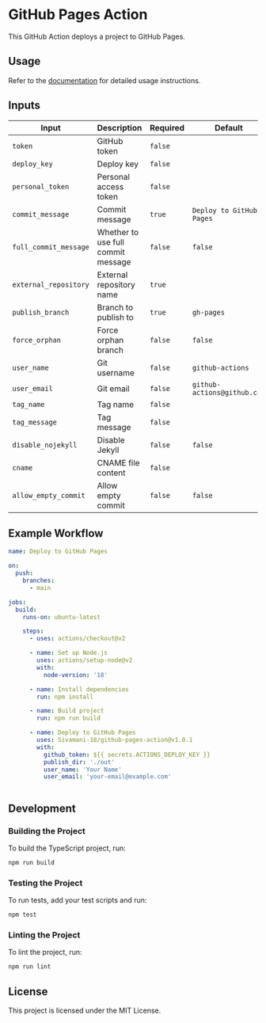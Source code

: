 # GitHub Pages Action

This GitHub Action deploys a project to GitHub Pages.

## Usage

Refer to the [documentation](https://github.com/Sivamani-18/github-pages-action#readme) for detailed usage instructions.

## Inputs

| Input              | Description                                | Required | Default             |
|--------------------|--------------------------------------------|----------|---------------------|
| `token`            | GitHub token                               | `false`   |                     |
| `deploy_key`       | Deploy key                                 | `false`  |                     |
| `personal_token`   | Personal access token                      | `false`  |                     |
| `commit_message`   | Commit message                             | `true`   | `Deploy to GitHub Pages` |
| `full_commit_message` | Whether to use full commit message        | `false`  | `false`             |
| `external_repository` | External repository name                 | `true`   |                     |
| `publish_branch`   | Branch to publish to                       | `true`   | `gh-pages`          |
| `force_orphan`     | Force orphan branch                        | `false`  | `false`             |
| `user_name`        | Git username                               | `false`   | `github-actions`    |
| `user_email`       | Git email                                  | `false`   | `github-actions@github.com` |
| `tag_name`         | Tag name                                   | `false`  |                     |
| `tag_message`      | Tag message                                | `false`  |                     |
| `disable_nojekyll` | Disable Jekyll                             | `false`  | `false`             |
| `cname`            | CNAME file content                         | `false`  |                     |
| `allow_empty_commit` | Allow empty commit                        | `false`  | `false`             |

## Example Workflow

```yaml
name: Deploy to GitHub Pages

on:
  push:
    branches:
      - main

jobs:
  build:
    runs-on: ubuntu-latest

    steps:
      - uses: actions/checkout@v2

      - name: Set up Node.js
        uses: actions/setup-node@v2
        with:
          node-version: '18'

      - name: Install dependencies
        run: npm install

      - name: Build project
        run: npm run build

      - name: Deploy to GitHub Pages
        uses: Sivamani-18/github-pages-action@v1.0.1
        with:
          github_token: ${{ secrets.ACTIONS_DEPLOY_KEY }}
          publish_dir: './out'
          user_name: 'Your Name'
          user_email: 'your-email@example.com'



```

## Development

### Building the Project

To build the TypeScript project, run:

```sh
npm run build
```

### Testing the Project

To run tests, add your test scripts and run:

```sh
npm test
```

### Linting the Project

To lint the project, run:

```sh
npm run lint
```

## License

This project is licensed under the MIT License.



